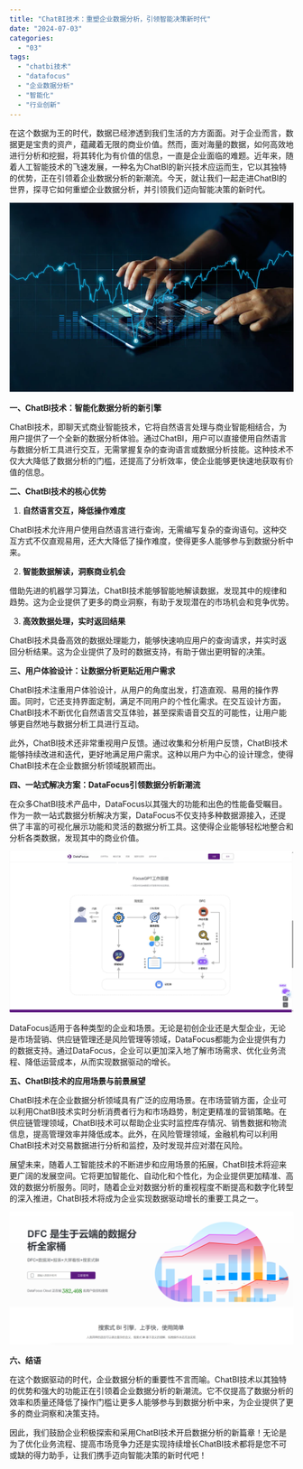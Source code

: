 ```yaml
---
title: "ChatBI技术：重塑企业数据分析，引领智能决策新时代"
date: "2024-07-03"
categories: 
  - "03"
tags: 
  - "chatbi技术"
  - "datafocus"
  - "企业数据分析"
  - "智能化"
  - "行业创新"
---
```


在这个数据为王的时代，数据已经渗透到我们生活的方方面面。对于企业而言，数据更是宝贵的资产，蕴藏着无限的商业价值。然而，面对海量的数据，如何高效地进行分析和挖掘，将其转化为有价值的信息，一直是企业面临的难题。近年来，随着人工智能技术的飞速发展，一种名为ChatBI的新兴技术应运而生，它以其独特的优势，正在引领着企业数据分析的新潮流。今天，就让我们一起走进ChatBI的世界，探寻它如何重塑企业数据分析，并引领我们迈向智能决策的新时代。

![ROI3.png](images/1658325361-roi3-png.png)

**一、ChatBI技术：智能化数据分析的新引擎**

ChatBI技术，即聊天式商业智能技术，它将自然语言处理与商业智能相结合，为用户提供了一个全新的数据分析体验。通过ChatBI，用户可以直接使用自然语言与数据分析工具进行交互，无需掌握复杂的查询语言或数据分析技能。这种技术不仅大大降低了数据分析的门槛，还提高了分析效率，使企业能够更快速地获取有价值的信息。

**二、ChatBI技术的核心优势**

1. **自然语言交互，降低操作难度**

ChatBI技术允许用户使用自然语言进行查询，无需编写复杂的查询语句。这种交互方式不仅直观易用，还大大降低了操作难度，使得更多人能够参与到数据分析中来。

2. **智能数据解读，洞察商业机会**

借助先进的机器学习算法，ChatBI技术能够智能地解读数据，发现其中的规律和趋势。这为企业提供了更多的商业洞察，有助于发现潜在的市场机会和竞争优势。

3. **高效数据处理，实时返回结果**

ChatBI技术具备高效的数据处理能力，能够快速响应用户的查询请求，并实时返回分析结果。这为企业提供了及时的数据支持，有助于做出更明智的决策。

**三、用户体验设计：让数据分析更贴近用户需求**

ChatBI技术注重用户体验设计，从用户的角度出发，打造直观、易用的操作界面。同时，它还支持界面定制，满足不同用户的个性化需求。在交互设计方面，ChatBI技术不断优化自然语言交互体验，甚至探索语音交互的可能性，让用户能够更自然地与数据分析工具进行互动。

此外，ChatBI技术还非常重视用户反馈。通过收集和分析用户反馈，ChatBI技术能够持续改进和迭代，更好地满足用户需求。这种以用户为中心的设计理念，使得ChatBI技术在企业数据分析领域脱颖而出。

**四、一站式解决方案：DataFocus引领数据分析新潮流**

在众多ChatBI技术产品中，DataFocus以其强大的功能和出色的性能备受瞩目。作为一款一站式数据分析解决方案，DataFocus不仅支持多种数据源接入，还提供了丰富的可视化展示功能和灵活的数据分析工具。这使得企业能够轻松地整合和分析各类数据，发现其中的商业价值。

![](images/1718777737-focusGPT-scaled.jpg)

DataFocus适用于各种类型的企业和场景。无论是初创企业还是大型企业，无论是市场营销、供应链管理还是风险管理等领域，DataFocus都能为企业提供有力的数据支持。通过DataFocus，企业可以更加深入地了解市场需求、优化业务流程、降低运营成本，从而实现数据驱动的增长。

**五、ChatBI技术的应用场景与前景展望**

ChatBI技术在企业数据分析领域具有广泛的应用场景。在市场营销方面，企业可以利用ChatBI技术实时分析消费者行为和市场趋势，制定更精准的营销策略。在供应链管理领域，ChatBI技术可以帮助企业实时监控库存情况、销售数据和物流信息，提高管理效率并降低成本。此外，在风险管理领域，金融机构可以利用ChatBI技术对交易数据进行分析和监控，及时发现并应对潜在风险。

展望未来，随着人工智能技术的不断进步和应用场景的拓展，ChatBI技术将迎来更广阔的发展空间。它将更加智能化、自动化和个性化，为企业提供更加精准、高效的数据分析服务。同时，随着企业对数据分析的重视程度不断提高和数字化转型的深入推进，ChatBI技术将成为企业实现数据驱动增长的重要工具之一。

![](images/1686616238-%E5%BE%AE%E4%BF%A1%E6%88%AA%E5%9B%BE_20230512142316.png)

**六、结语**

在这个数据驱动的时代，企业数据分析的重要性不言而喻。ChatBI技术以其独特的优势和强大的功能正在引领着企业数据分析的新潮流。它不仅提高了数据分析的效率和质量还降低了操作门槛让更多人能够参与到数据分析中来，为企业提供了更多的商业洞察和决策支持。

因此，我们鼓励企业积极探索和采用ChatBI技术开启数据分析的新篇章！无论是为了优化业务流程、提高市场竞争力还是实现持续增长ChatBI技术都将是您不可或缺的得力助手，让我们携手迈向智能决策的新时代吧！
